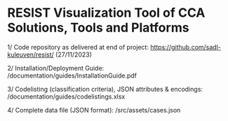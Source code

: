 # RESIST Visualization Tool of CCA Solutions, Tools and Platforms

1/ Code repository as delivered at end of project: https://github.com/sadl-kuleuven/resist/  (27/11/2023)

2/ Installation/Deployment Guide: /documentation/guides/InstallationGuide.pdf

3/ Codelisting (classification criteria), JSON attributes & encodings: /documentation/guides/codelistings.xlsx

4/ Complete data file (JSON format): /src/assets/cases.json

